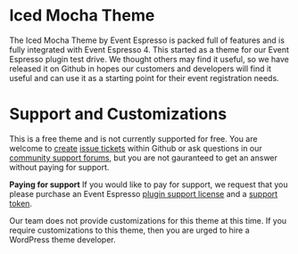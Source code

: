 Iced Mocha Theme
==========

The Iced Mocha Theme by Event Espresso is packed full of features and is fully integrated with Event Espresso 4. This started as a theme for our Event Espresso plugin test drive. We thought others may find it useful, so we have released it on Github in hopes our customers and developers will find it useful and can use it as a starting point for their event registration needs.

Support and Customizations
==========

This is a free theme and is not currently supported for free. You are welcome to <a href="https://github.com/eventespresso/iced-mocha/issues/new">create</a> <a href="https://github.com/eventespresso/iced-mocha/issues?state=open">issue tickets</a> within Github or ask questions in our <a href="http://eventespresso.com/forum/event-espresso-public/">community support forums</a>, but you are not gauranteed to get an answer without paying for support.

**Paying for support**
If you would like to pay for support, we request that you please purchase an Event Espresso <a href="http://eventespresso.com/pricing/?ee_ver=ee4">plugin support license</a> and a <a href="http://eventespresso.com/product/premium-support-token/">support token</a>.

Our team does not provide customizations for this theme at this time. If you require customizations to this theme, then you are urged to hire a WordPress theme developer.